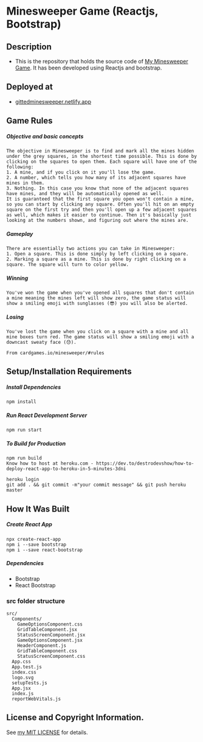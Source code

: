# Minesweeper Game (Reactjs, Bootstrap) 
## Description
* This is the repository that holds the source code of [My Minesweeper Game](https://gittedminesweeper.netlify.app/).  It has been developed using Reactjs and bootstrap.

## Deployed at
* [gittedminesweeper.netlify.app](https://gittedminesweeper.netlify.app/)


## Game Rules
##### Objective and basic concepts
```
The objective in Minesweeper is to find and mark all the mines hidden under the grey squares, in the shortest time possible. This is done by clicking on the squares to open them. Each square will have one of the following:
1. A mine, and if you click on it you'll lose the game.
2. A number, which tells you how many of its adjacent squares have mines in them.
3. Nothing. In this case you know that none of the adjacent squares have mines, and they will be automatically opened as well.
It is guaranteed that the first square you open won't contain a mine, so you can start by clicking any square. Often you'll hit on an empty square on the first try and then you'll open up a few adjacent squares as well, which makes it easier to continue. Then it's basically just looking at the numbers shown, and figuring out where the mines are.
```
##### Gameplay
```
There are essentially two actions you can take in Minesweeper:
1. Open a square. This is done simply by left clicking on a square.
2. Marking a square as a mine. This is done by right clicking on a square. The square will turn to color yellow.
```

##### Winning
```
You've won the game when you've opened all squares that don't contain a mine meaning the mines left will show zero, the game status will show a smiling emoji with sunglasses (😎) you will also be alerted.
```

##### Losing
```
You've lost the game when you click on a square with a mine and all mine boxes turn red. The game status will show a smiling emoji with a downcast sweaty face (😓).
```

```
From cardgames.io/minesweeper/#rules
```

## Setup/Installation Requirements
##### Install Dependencies

```
npm install
```

##### Run React Development Server

```
npm run start
```

##### To Build for Production

```
npm run build
Know how to host at heroku.com - https://dev.to/destrodevshow/how-to-deploy-react-app-to-heroku-in-5-minutes-3dni

heroku login
git add . && git commit -m"your commit message" && git push heroku master
```

## How It Was Built
##### Create React App
```
npx create-react-app
npm i --save bootstrap
npm i --save react-bootstrap
```
##### Dependencies
* Bootstrap
* React Bootstrap

### src folder structure
```
src/
  Components/
    GameOptionsComponent.css
    GridTableComponent.jsx   
    StatusScreenComponent.jsx
    GameOptionsComponent.jsx
    HeaderComponent.js
    GridTableComponent.css  
    StatusScreenComponent.css
  App.css
  App.test.js
  index.css
  logo.svg
  setupTests.js
  App.jsx
  index.js 
  reportWebVitals.js
```

## License and Copyright Information.
See [my MIT LICENSE](https://github.com/kimanicharles911/minesweeper/blob/master/LICENSE.txt) for details.